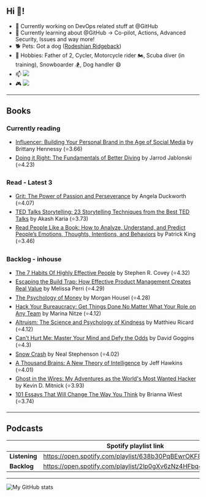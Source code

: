## Hi 👋!

- 🔭 Currently working on DevOps related stuff at @GitHub
- 🌱 Currently learning about @GitHub -> Co-pilot, Actions, Advanced Security, Issues and way more!
- :dog2: Pets: Got a dog ([Rodeshian Ridgeback](https://www.akc.org/expert-advice/dog-breeds/10-facts-about-the-rhodesian-ridgeback/))
- 🎲 Hobbies: Father of 2, Cycler, Motorcycle rider :motorcycle:, Scuba diver (in training), Snowboarder :snowboarder:, Dog handler :smile:
- 📫 [![](https://img.shields.io/badge/LinkedIn-cunoreijman-blue)](https://www.linkedin.com/in/cunoreijman)
- :video_game: [![](https://img.shields.io/badge/XBox-equalizer999-green)](https://account.xbox.com/en-us/profile?gamertag=equalizer999)

---

## Books

### Currently reading

<!-- GOODREADS-READING-LIST:START -->
- [Influencer: Building Your Personal Brand in the Age of Social Media](https://www.goodreads.com/review/show/6660362893?utm_medium=api&utm_source=rss) by Brittany Hennessy (⭐️3.66)
- [Doing it Right: The Fundamentals of Better Diving](https://www.goodreads.com/review/show/6142369940?utm_medium=api&utm_source=rss) by Jarrod Jablonski (⭐️4.23)
<!-- GOODREADS-READING-LIST:END -->

### Read - Latest 3

<!-- GOODREADS-READ-LIST:START -->
- [Grit: The Power of Passion and Perseverance](https://www.goodreads.com/review/show/6660385796?utm_medium=api&utm_source=rss) by Angela Duckworth (⭐️4.07)
- [TED Talks Storytelling: 23 Storytelling Techniques from the Best TED Talks](https://www.goodreads.com/review/show/6471302003?utm_medium=api&utm_source=rss) by Akash Karia (⭐️3.73)
- [Read People Like a Book: How to Analyze, Understand, and Predict People’s Emotions, Thoughts, Intentions, and Behaviors](https://www.goodreads.com/review/show/6144288022?utm_medium=api&utm_source=rss) by Patrick King (⭐️3.46)
<!-- GOODREADS-READ-LIST:END -->

### Backlog - inhouse

<!-- GOODREADS-SHELF-LIST:START -->
- [The 7 Habits Of Highly Effective People](https://www.goodreads.com/review/show/6471304724?utm_medium=api&utm_source=rss) by Stephen R. Covey (⭐️4.32)
- [Escaping the Build Trap: How Effective Product Management Creates Real Value](https://www.goodreads.com/review/show/6246299401?utm_medium=api&utm_source=rss) by Melissa Perri (⭐️4.29)
- [The Psychology of Money](https://www.goodreads.com/review/show/6144284951?utm_medium=api&utm_source=rss) by Morgan Housel (⭐️4.28)
- [Hack Your Bureaucracy: Get Things Done No Matter What Your Role on Any Team](https://www.goodreads.com/review/show/5443453185?utm_medium=api&utm_source=rss) by Marina Nitze (⭐️4.12)
- [Altruism: The Science and Psychology of Kindness](https://www.goodreads.com/review/show/6144281343?utm_medium=api&utm_source=rss) by Matthieu Ricard (⭐️4.12)
- [Can't Hurt Me: Master Your Mind and Defy the Odds](https://www.goodreads.com/review/show/6144285742?utm_medium=api&utm_source=rss) by David Goggins (⭐️4.3)
- [Snow Crash](https://www.goodreads.com/review/show/6144282536?utm_medium=api&utm_source=rss) by Neal Stephenson (⭐️4.02)
- [A Thousand Brains: A New Theory of Intelligence](https://www.goodreads.com/review/show/5174464204?utm_medium=api&utm_source=rss) by Jeff Hawkins (⭐️4.01)
- [Ghost in the Wires: My Adventures as the World's Most Wanted Hacker](https://www.goodreads.com/review/show/6144284199?utm_medium=api&utm_source=rss) by Kevin D. Mitnick (⭐️3.93)
- [101 Essays That Will Change The Way You Think](https://www.goodreads.com/review/show/6832144343?utm_medium=api&utm_source=rss) by Brianna Wiest (⭐️3.74)
<!-- GOODREADS-SHELF-LIST:END -->

---

## Podcasts

|               | Spotify playlist link                                    |
|---------------|----------------------------------------------------------|
| **Listening** | https://open.spotify.com/playlist/638b30PqBEwrOKF8JkWUnQ |
| **Backlog**   | https://open.spotify.com/playlist/2lp0gXv6zNz4HFbq4fuSZ2 |

---

![My GitHub stats](https://github-readme-stats.vercel.app/api?username=equalizer999&show_icons=true&theme=dark)

